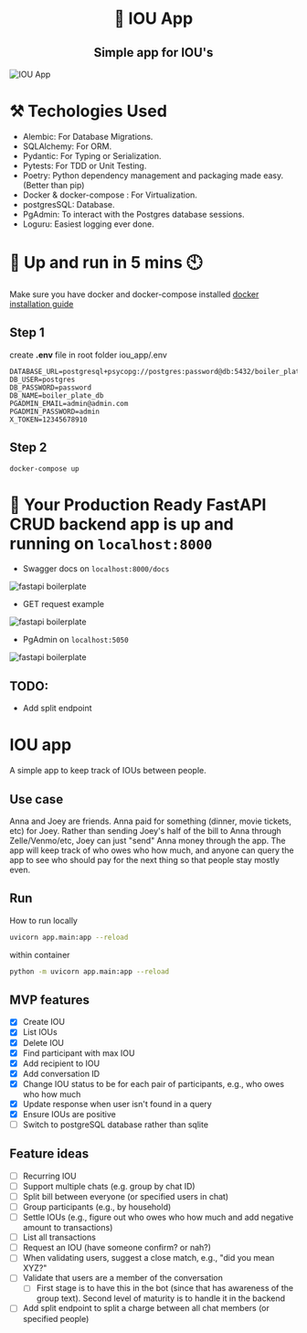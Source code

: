 <h1 align="center"> 
🍲  IOU App
</h1>

<h2 align="center">
  Simple app for IOU's
</h2>

<img src="https://github.com/rawheel/fastapi-boilerplate/blob/main/media/fastapi%20boilerplate%20cover.png" alt="IOU App">


# ⚒️ Techologies Used

- Alembic: For Database Migrations.
- SQLAlchemy: For ORM.
- Pydantic: For Typing or Serialization.
- Pytests: For TDD or Unit Testing.
- Poetry: Python dependency management and packaging made easy. (Better than pip)
- Docker & docker-compose : For Virtualization.
- postgresSQL: Database.
- PgAdmin: To interact with the Postgres database sessions.
- Loguru: Easiest logging ever done.

# 🚀 Up and run in 5 mins 🕙
Make sure you have docker and docker-compose installed [docker installation guide](https://docs.docker.com/compose/install/)
## Step 1
create **.env** file in root folder iou_app/.env
```
DATABASE_URL=postgresql+psycopg://postgres:password@db:5432/boiler_plate_db
DB_USER=postgres
DB_PASSWORD=password
DB_NAME=boiler_plate_db 
PGADMIN_EMAIL=admin@admin.com
PGADMIN_PASSWORD=admin
X_TOKEN=12345678910
```

## Step 2
```
docker-compose up
```

# 🎉 Your Production Ready FastAPI CRUD backend app is up and running on `localhost:8000`

- Swagger docs on `localhost:8000/docs`
<img src="https://github.com/rawheel/fastapi-boilerplate/blob/main/media/swagger%20docs.png" alt="fastapi boilerplate">

- GET request example

<img src="https://github.com/rawheel/fastapi-boilerplate/blob/main/media/swagger%20get%20docs.png" alt="fastapi boilerplate">


- PgAdmin on `localhost:5050`

<img src="https://github.com/rawheel/fastapi-boilerplate/blob/main/media/pgadmin.png" alt="fastapi boilerplate">


## TODO:

- Add split endpoint

# IOU app

A simple app to keep track of IOUs between people.

## Use case

Anna and Joey are friends. Anna paid for something (dinner, movie tickets, etc) for Joey. Rather than sending Joey's half of the bill to Anna through Zelle/Venmo/etc, Joey can just "send" Anna money through the app. The app will keep track of who owes who how much, and anyone can query the app to see who should pay for the next thing so that people stay mostly even. 

## Run

How to run locally

```bash
uvicorn app.main:app --reload
```

within container

```bash
python -m uvicorn app.main:app --reload
```

## MVP features

- [x] Create IOU
- [x] List IOUs
- [x] Delete IOU
- [x] Find participant with max IOU
- [x] Add recipient to IOU
- [x] Add conversation ID
- [x] Change IOU status to be for each pair of participants, e.g., who owes who how much
- [x] Update response when user isn't found in a query
- [x] Ensure IOUs are positive
- [ ] Switch to postgreSQL database rather than sqlite
 
## Feature ideas

- [ ] Recurring IOU
- [ ] Support multiple chats (e.g. group by chat ID)
- [ ] Split bill between everyone (or specified users in chat)
- [ ] Group participants (e.g., by household)
- [ ] Settle IOUs (e.g., figure out who owes who how much and add negative amount to transactions)
- [ ] List all transactions
- [ ] Request an IOU (have someone confirm? or nah?)
- [ ] When validating users, suggest a close match, e.g., "did you mean XYZ?"
- [ ] Validate that users are a member of the conversation
    - [ ] First stage is to have this in the bot (since that has awareness of the group text). Second level of maturity is to handle it in the backend 
- [ ] Add split endpoint to split a charge between all chat members (or specified people)